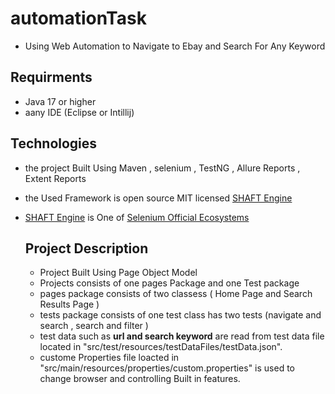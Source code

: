 # automationTask
- Using Web Automation to Navigate to Ebay and Search For Any Keyword

## Requirments 
- Java 17 or higher
- aany IDE (Eclipse or Intillij)

## Technologies 
- the project Built Using Maven , selenium , TestNG , Allure Reports , Extent Reports
- the Used Framework is open source MIT licensed [SHAFT Engine](https://github.com/ShaftHQ/SHAFT_ENGINE)
- [SHAFT Engine](https://github.com/ShaftHQ/SHAFT_ENGINE) is One of [Selenium Official Ecosystems](https://www.selenium.dev/ecosystem/)

  ## Project Description
  - Project Built Using Page Object Model
  - Projects consists of one pages Package and one Test package
  - pages package consists of two classess ( Home Page and Search Results Page )
  - tests package consists of one test class has two tests (navigate and search , search and filter )
  - test data such as **url and search keyword** are read from test data file located in "src/test/resources/testDataFiles/testData.json".
  - custome Properties file loacted in "src/main/resources/properties/custom.properties" is used to change browser and controlling Built in features.
    
    
